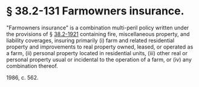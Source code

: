 # § 38.2-131 Farmowners insurance.

<p>"Farmowners insurance" is a combination multi-peril policy written under the provisions of § <a href='http://law.lis.virginia.gov/vacode/38.2-1921/'>38.2-1921</a> containing fire, miscellaneous property, and liability coverages, insuring primarily (i) farm and related residential property and improvements to real property owned, leased, or operated as a farm, (ii) personal property located in residential units, (iii) other real or personal property usual or incidental to the operation of a farm, or (iv) any combination thereof.</p><p>1986, c. 562.</p>
